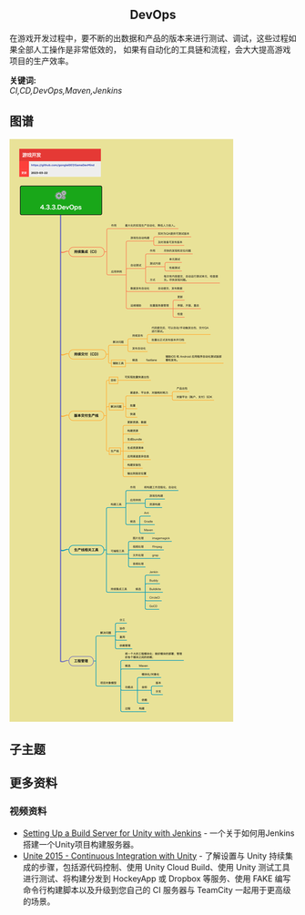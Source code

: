 <h2 align="center">DevOps</h2>
<p>
在游戏开发过程中，要不断的出数据和产品的版本来进行测试、调试，这些过程如果全部人工操作是非常低效的，
如果有自动化的工具链和流程，会大大提高游戏项目的生产效率。
</p>

**关键词:**<br/>
*CI,CD,DevOps,Maven,Jenkins*

## 图谱
![图片加载中...](../../exports/4.3.3.DevOps.png?raw=true)

## 子主题

## 更多资料
### 视频资料
* [Setting Up a Build Server for Unity with Jenkins](https://www.youtube.com/watch?v=4J3SmhGxO1Y) - 一个关于如何用Jenkins搭建一个Unity项目构建服务器。
* [Unite 2015 - Continuous Integration with Unity](https://www.youtube.com/watch?v=kSXomLkMR68) - 了解设置与 Unity 持续集成的步骤，包括源代码控制、使用 Unity Cloud Build、使用 Unity 测试工具进行测试、将构建分发到 HockeyApp 或 Dropbox 等服务、使用 FAKE 编写命令行构建脚本以及升级到您自己的 CI 服务器与 TeamCity 一起用于更高级的场景。
